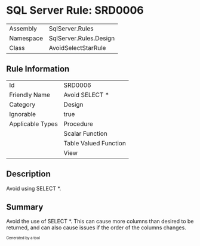 ﻿# SQL Server Rule: SRD0006
  
|    |    |
|----|----|
| Assembly | SqlServer.Rules |
| Namespace | SqlServer.Rules.Design |
| Class | AvoidSelectStarRule |
  
## Rule Information
  
|    |    |
|----|----|
| Id | SRD0006 |
| Friendly Name | Avoid SELECT * |
| Category | Design |
| Ignorable | true |
| Applicable Types | Procedure  |
|   | Scalar Function |
|   | Table Valued Function |
|   | View |
  
## Description
  
Avoid using SELECT *.
  
## Summary
  
Avoid the use of SELECT *. This can cause more columns than desired to be returned, and can also cause issues if the order of the columns changes.
  
<sub><sup>Generated by a tool</sup></sub>
